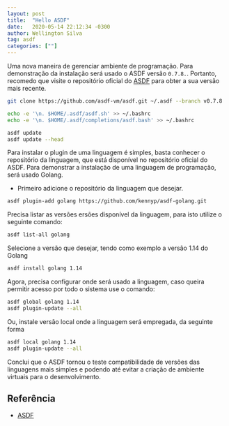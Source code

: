 ```yaml
---
layout: post
title:  "Hello ASDF"
date:   2020-05-14 22:12:34 -0300
author: Wellington Silva
tag: asdf
categories: [""]
---
```


Uma nova maneira de gerenciar ambiente de programação.
Para demonstração da instalação será usado o ASDF versão `0.7.8.`.
Portanto, recomedo que visite o repositório oficial do [ASDF](https://github.com/asdf-vm/asdf.git) para obter a sua versão mais recente.

~~~bash
git clone https://github.com/asdf-vm/asdf.git ~/.asdf --branch v0.7.8

echo -e '\n. $HOME/.asdf/asdf.sh' >> ~/.bashrc
echo -e '\n. $HOME/.asdf/completions/asdf.bash' >> ~/.bashrc

asdf update  
asdf update --head
~~~

Para instalar o plugin de uma linguagem é simples, basta conhecer o repositório da linguagem, que está disponível no repositório oficial do ASDF.
Para demonstrar a instalação de uma linguagem de programação, será usado Golang.

* Primeiro adicione o repositório da linguagem que desejar.
~~~bash
asdf plugin-add golang https://github.com/kennyp/asdf-golang.git
~~~

Precisa listar as versões ersões disponível da linguagem, para isto utilize o seguinte comando:

~~~bash
asdf list-all golang 
~~~

Selecione a versão que desejar, tendo como exemplo a versão 1.14 do Golang
 
~~~bash
asdf install golang 1.14
~~~

Agora, precisa configurar onde será usado a linguagem, caso queira permitir acesso por todo o sistema use o comando:

~~~bash
asdf global golang 1.14
asdf plugin-update --all
~~~

Ou, instale versão local onde a linguagem será empregada, da seguinte forma
~~~bash
asdf local golang 1.14
asdf plugin-update --all
~~~

Conclui que o ASDF tornou o teste compatibilidade de versões das linguagens mais simples e podendo até evitar a criação de ambiente virtuais para o desenvolvimento.

## Referência 
* [ASDF](https://asdf-vm.com/#/)
